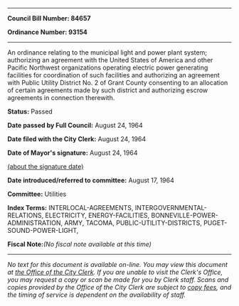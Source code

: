 

********

**Council Bill Number: 84657**
   
**Ordinance Number: 93154**
********

 An ordinance relating to the municipal light and power plant system; authorizing an agreement with the United States of America and other Pacific Northwest organizations operating electric power generating facilities for coordination of such facilities and authorizing an agreement with Public Utility District No. 2 of Grant County consenting to an allocation of certain agreements made by such district and authorizing escrow agreements in connection therewith.

**Status:** Passed
   
**Date passed by Full Council:** August 24, 1964
   
**Date filed with the City Clerk:** August 24, 1964
   
**Date of Mayor's signature:** August 24, 1964
   
[(about the signature date)](/~public/approvaldate.htm)
   
   
   
**Date introduced/referred to committee:** August 17, 1964
   
**Committee:** Utilities
   
   
**Index Terms:** INTERLOCAL-AGREEMENTS, INTERGOVERNMENTAL-RELATIONS, ELECTRICITY, ENERGY-FACILITIES, BONNEVILLE-POWER-ADMINISTRATION, ARMY, TACOMA, PUBLIC-UTILITY-DISTRICTS, PUGET-SOUND-POWER-LIGHT,

**Fiscal Note:**_(No fiscal note available at this time)_
********

_No text for this document is available on-line. You may view this document at [the Office of the City Clerk](http://www.seattle.gov/leg/clerk/contactUs.htm). If you are unable to visit the Clerk's Office, you may request a copy or scan be made for you by Clerk staff. Scans and copies provided by the Office of the City Clerk are subject to [copy fees](http://clerk.seattle.gov/~public/clerkfees.htm), and the timing of service is dependent on the availability of staff._

